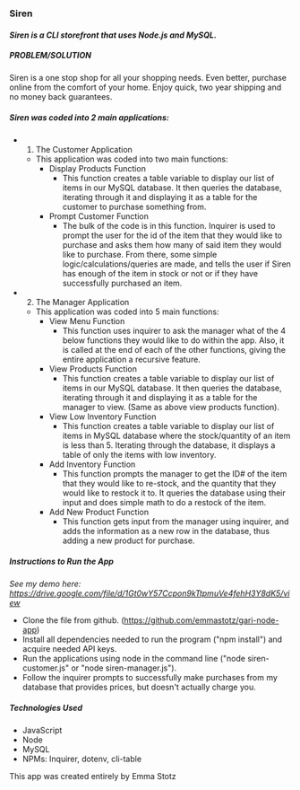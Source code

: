 ### **Siren**
#### *Siren is a CLI storefront that uses Node.js and MySQL.*

##### PROBLEM/SOLUTION
Siren is a one stop shop for all your shopping needs. Even better, purchase online from the comfort of your home. Enjoy quick, two year shipping and no money back guarantees.

##### Siren was coded into 2 main applications:
* 1. The Customer Application 
  * This application was coded into two main functions:
    * Display Products Function
      * This function creates a table variable to display our list of items in our MySQL database. It then queries the database, iterating through it and displaying it as a table for the customer to purchase something from.
    * Prompt Customer Function
      * The bulk of the code is in this function. Inquirer is used to prompt the user for the id of the item that they would like to purchase and asks them how many of said item they would like to purchase. From there, some simple logic/calculations/queries are made, and tells the user if Siren has enough of the item in stock or not or if they have successfully purchased an item.

* 2. The Manager Application
  * This application was coded into 5 main functions:
    * View Menu Function 
      * This function uses inquirer to ask the manager what of the 4 below functions they would like to do within the app. Also, it is called at the end of each of the other functions, giving the entire application a recursive feature.
    * View Products Function 
      * This function creates a table variable to display our list of items in our MySQL database. It then queries the database, iterating through it and displaying it as a table for the manager to view. (Same as above view products function).
    * View Low Inventory Function 
       * This function creates a table variable to display our list of items in MySQL database where the stock/quantity of an item is less than 5. Iterating through the database, it displays a table of only the items with low inventory.
    * Add Inventory Function 
      * This function prompts the manager to get the ID# of the item that they would like to re-stock, and the quantity that they would like to restock it to. It queries the database using their input and does simple math to do a restock of the item.
    * Add New Product Function 
      * This function gets input from the manager using inquirer, and adds the information as a new row in the database, thus adding a new product for purchase.

##### Instructions to Run the App
*See my demo here: https://drive.google.com/file/d/1Gt0wY57Ccpon9kTtpmuVe4fehH3Y8dK5/view*
* Clone the file from github. (https://github.com/emmastotz/gari-node-app)
* Install all dependencies needed to run the program ("npm install") and acquire needed API keys.
* Run the applications using node in the command line ("node siren-customer.js" or "node siren-manager.js").
* Follow the inquirer prompts to successfully make purchases from my database that provides prices, but doesn't actually charge you. 

##### Technologies Used
* JavaScript
* Node
* MySQL
* NPMs: Inquirer, dotenv, cli-table

This app was created entirely by Emma Stotz